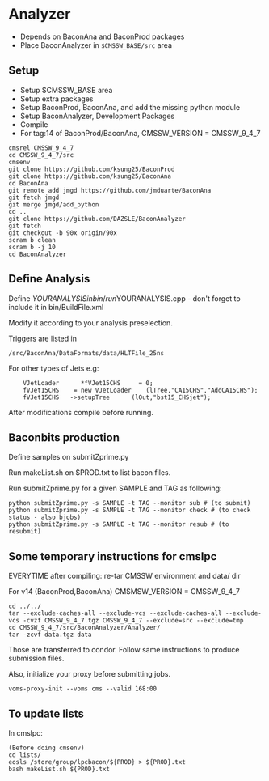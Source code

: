 # Analyzer

 * Depends on BaconAna and BaconProd packages
 * Place BaconAnalyzer in `$CMSSW_BASE/src` area

Setup
-------------
 * Setup $CMSSW_BASE area
 * Setup extra packages
 * Setup BaconProd, BaconAna, and add the missing python module
 * Setup BaconAnalyzer, Development Packages
 * Compile
 * For tag:14 of BaconProd/BaconAna, CMSSW_VERSION = CMSSW_9_4_7
```
cmsrel CMSSW_9_4_7
cd CMSSW_9_4_7/src
cmsenv
git clone https://github.com/ksung25/BaconProd
git clone https://github.com/ksung25/BaconAna
cd BaconAna
git remote add jmgd https://github.com/jmduarte/BaconAna
git fetch jmgd
git merge jmgd/add_python
cd ..
git clone https://github.com/DAZSLE/BaconAnalyzer
git fetch
git checkout -b 90x origin/90x
scram b clean
scram b -j 10
cd BaconAnalyzer
```

Define Analysis
----------
Define $YOURANALYSIS in bin/run$YOURANALYSIS.cpp - don't forget to include it in bin/BuildFile.xml

Modify it according to your analysis preselection.

Triggers are listed in 	    
```
/src/BaconAna/DataFormats/data/HLTFile_25ns
```

For other types of Jets  e.g:
```
    VJetLoader      *fVJet15CHS     = 0;
    fVJet15CHS    = new VJetLoader    (lTree,"CA15CHS","AddCA15CHS");
    fVJet15CHS   ->setupTree      (lOut,"bst15_CHSjet");
```

After modifications compile before running.

Baconbits production
-----------
Define samples on submitZprime.py

Run makeList.sh on $PROD.txt to list bacon files.

Run submitZprime.py for a given SAMPLE and TAG as following:

```
python submitZprime.py -s SAMPLE -t TAG --monitor sub # (to submit)
python submitZprime.py -s SAMPLE -t TAG --monitor check # (to check status - also bjobs)
python submitZprime.py -s SAMPLE -t TAG --monitor resub # (to resubmit)
```

Some temporary instructions for cmslpc
-----------
EVERYTIME after compiling: re-tar CMSSW environment and data/ dir

For v14 (BaconProd,BaconAna)
CMSMSW_VERSION = CMSSW_9_4_7

```
cd ../../
tar --exclude-caches-all --exclude-vcs --exclude-caches-all --exclude-vcs -cvzf CMSSW_9_4_7.tgz CMSSW_9_4_7 --exclude=src --exclude=tmp
cd CMSSW_9_4_7/src/BaconAnalyzer/Analyzer/
tar -zcvf data.tgz data
```

Those are transferred to condor. Follow same instructions to produce submission files.

Also, initialize your proxy before submitting jobs.
```
voms-proxy-init --voms cms --valid 168:00
```

To update lists
-----------
In cmslpc:

```
(Before doing cmsenv)
cd lists/
eosls /store/group/lpcbacon/${PROD} > ${PROD}.txt
bash makeList.sh ${PROD}.txt
```

